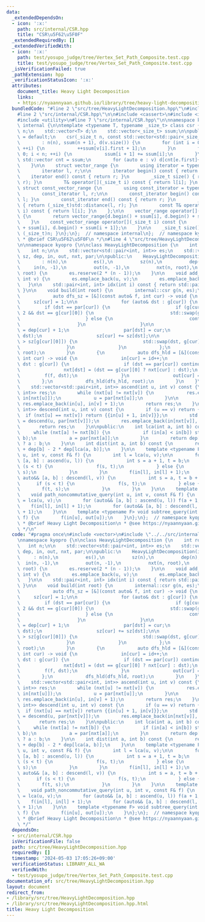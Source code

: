 ```yaml
---
data:
  _extendedDependsOn:
  - icon: ':x:'
    path: src/internal/CSR.hpp
    title: "CSR\u5F62\u5F0F"
  _extendedRequiredBy: []
  _extendedVerifiedWith:
  - icon: ':x:'
    path: test/yosupo_judge/tree/Vertex_Set_Path_Composite.test.cpp
    title: test/yosupo_judge/tree/Vertex_Set_Path_Composite.test.cpp
  _isVerificationFailed: true
  _pathExtension: hpp
  _verificationStatusIcon: ':x:'
  attributes:
    document_title: Heavy Light Decomposition
    links:
    - https://nyaannyaan.github.io/library/tree/heavy-light-decomposition.hpp
  bundledCode: "#line 2 \"src/tree/HeavyLightDecomposition.hpp\"\n#include <vector>\n\
    #line 2 \"src/internal/CSR.hpp\"\n\n#include <cassert>\n#include <iterator>\n\
    #include <utility>\n#line 7 \"src/internal/CSR.hpp\"\n\nnamespace kyopro {\nnamespace\
    \ internal {\n\ntemplate <typename T, typename _size_t> class csr {\n    _size_t\
    \ n;\n    std::vector<T> d;\n    std::vector<_size_t> ssum;\n\npublic:\n    csr()\
    \ = default;\n    csr(_size_t n, const std::vector<std::pair<_size_t, T>>& v)\n\
    \        : n(n), ssum(n + 1), d(v.size()) {\n        for (int i = 0; i < (int)v.size();\
    \ ++i) {\n            ++ssum[v[i].first + 1];\n        }\n        for (int i =\
    \ 0; i < n; ++i) {\n            ssum[i + 1] += ssum[i];\n        }\n\n       \
    \ std::vector cnt = ssum;\n        for (auto e : v) d[cnt[e.first]++] = e.second;\n\
    \    }\n\n    struct vector_range {\n        using iterator = typename std::vector<T>::iterator;\n\
    \        iterator l, r;\n\n        iterator begin() const { return l; }\n    \
    \    iterator end() const { return r; }\n        _size_t size() { return std::distance(l,\
    \ r); }\n        T& operator[](_size_t i) const { return l[i]; }\n    };\n   \
    \ struct const_vector_range {\n        using const_iterator = typename std::vector<T>::const_iterator;\n\
    \        const_iterator l, r;\n\n        const_iterator begin() const { return\
    \ l; }\n        const_iterator end() const { return r; }\n        _size_t size()\
    \ { return (_size_t)std::distance(l, r); }\n        const T& operator[](_size_t\
    \ i) const { return l[i]; }\n    };\n\n    vector_range operator[](_size_t i)\
    \ {\n        return vector_range{d.begin() + ssum[i], d.begin() + ssum[i + 1]};\n\
    \    }\n    const_vector_range operator[](_size_t i) const {\n        return const_vector_range{d.begin()\
    \ + ssum[i], d.begin() + ssum[i + 1]};\n    }\n\n    _size_t size() const { return\
    \ (_size_t)n; }\n};\n};  // namespace internal\n};  // namespace kyopro\n\n/**\n\
    \ * @brief CSR\u5F62\u5F0F\n */\n#line 4 \"src/tree/HeavyLightDecomposition.hpp\"\
    \n\nnamespace kyopro {\n\nclass HeavyLightDecomposition {\n    int root, id;\n\
    \    int n;\n\n    std::vector<std::pair<int, int>> es;\n    std::vector<int>\
    \ sz, dep, in, out, nxt, par;\n\npublic:\n    HeavyLightDecomposition(int n)\n\
    \        : n(n),\n          es(),\n          sz(n),\n          dep(n),\n     \
    \     in(n, -1),\n          out(n, -1),\n          nxt(n, root),\n          par(n,\
    \ root) {\n        es.reserve(2 * (n - 1));\n    }\n\n    void add_edge(int u,\
    \ int v) {\n        es.emplace_back(u, v);\n        es.emplace_back(v, u);\n \
    \   }\n\n    std::pair<int, int> idx(int i) const { return std::pair(in[i], out[i]);\
    \ }\n\n    void build(int root) {\n        internal::csr g(n, es);\n        {\n\
    \            auto dfs_sz = [&](const auto& f, int cur) -> void {\n           \
    \     sz[cur] = 1;\n\n                for (auto& dst : g[cur]) {\n           \
    \         if (dst == par[cur]) {\n                        if (g[cur].size() >=\
    \ 2 && dst == g[cur][0]) {\n                            std::swap(g[cur][0], g[cur][1]);\n\
    \                        } else {\n                            continue;\n   \
    \                     }\n                    }\n\n                    dep[dst]\
    \ = dep[cur] + 1;\n                    par[dst] = cur;\n                    f(f,\
    \ dst);\n                    sz[cur] += sz[dst];\n\n                    if (sz[dst]\
    \ > sz[g[cur][0]]) {\n                        std::swap(dst, g[cur][0]);\n   \
    \                 }\n                }\n            };\n            dfs_sz(dfs_sz,\
    \ root);\n        }\n        {\n            auto dfs_hld = [&](const auto& f,\
    \ int cur) -> void {\n                in[cur] = id++;\n                for (auto\
    \ dst : g[cur]) {\n                    if (dst == par[cur]) continue;\n\n    \
    \                nxt[dst] = (dst == g[cur][0] ? nxt[cur] : dst);\n           \
    \         f(f, dst);\n                }\n                out[cur] = id;\n    \
    \        };\n            dfs_hld(dfs_hld, root);\n        }\n    }\n\nprivate:\n\
    \    std::vector<std::pair<int, int>> ascend(int u, int v) const {\n        std::vector<std::pair<int,\
    \ int>> res;\n        while (nxt[u] != nxt[v]) {\n            res.emplace_back(in[u],\
    \ in[nxt[u]]);\n            u = par[nxt[u]];\n        }\n\n        if (u != v)\
    \ res.emplace_back(in[u], in[v] + 1);\n        return res;\n    }\n\n    std::vector<std::pair<int,\
    \ int>> descend(int u, int v) const {\n        if (u == v) return {};\n      \
    \  if (nxt[u] == nxt[v]) return {{in[u] + 1, in[v]}};\n        std::vector res\
    \ = descend(u, par[nxt[v]]);\n        res.emplace_back(in[nxt[v]], in[v]);\n \
    \       return res;\n    }\n\npublic:\n    int lca(int a, int b) const {\n   \
    \     while (nxt[a] != nxt[b]) {\n            if (in[a] < in[b]) std::swap(a,\
    \ b);\n            a = par[nxt[a]];\n        }\n        return dep[a] < dep[b]\
    \ ? a : b;\n    }\n\n    int dist(int a, int b) const {\n        return dep[a]\
    \ + dep[b] - 2 * dep[lca(a, b)];\n    }\n\n    template <typename F> void path_query(int\
    \ u, int v, const F& f) {\n        int l = lca(u, v);\n\n        for (const auto&&\
    \ [a, b] : ascend(u, l)) {\n            int s = a + 1, t = b;\n            if\
    \ (s < t) {\n                f(s, t);\n            } else {\n                f(t,\
    \ s);\n            }\n        }\n        f(in[l], in[l] + 1);\n        for (const\
    \ auto&& [a, b] : descend(l, v)) {\n            int s = a, t = b + 1;\n      \
    \      if (s < t) {\n                f(s, t);\n            } else {\n        \
    \        f(t, s);\n            }\n        }\n    }\n\n    template <typename F>\n\
    \    void path_noncommutative_query(int u, int v, const F& f) {\n        int l\
    \ = lca(u, v);\n        for (auto&& [a, b] : ascend(u, l)) f(a + 1, b);\n    \
    \    f(in[l], in[l] + 1);\n        for (auto&& [a, b] : descend(l, v)) f(a, b\
    \ + 1);\n    }\n\n    template <typename F> void subtree_query(int u, const F&\
    \ f) {\n        f(in[u], out[u]);\n    }\n};\n};  // namespace kyopro\n\n/**\n\
    \ * @brief Heavy Light Decomposition\n * @see https://nyaannyaan.github.io/library/tree/heavy-light-decomposition.hpp\n\
    \ */\n"
  code: "#pragma once\n#include <vector>\n#include \"../../src/internal/CSR.hpp\"\n\
    \nnamespace kyopro {\n\nclass HeavyLightDecomposition {\n    int root, id;\n \
    \   int n;\n\n    std::vector<std::pair<int, int>> es;\n    std::vector<int> sz,\
    \ dep, in, out, nxt, par;\n\npublic:\n    HeavyLightDecomposition(int n)\n   \
    \     : n(n),\n          es(),\n          sz(n),\n          dep(n),\n        \
    \  in(n, -1),\n          out(n, -1),\n          nxt(n, root),\n          par(n,\
    \ root) {\n        es.reserve(2 * (n - 1));\n    }\n\n    void add_edge(int u,\
    \ int v) {\n        es.emplace_back(u, v);\n        es.emplace_back(v, u);\n \
    \   }\n\n    std::pair<int, int> idx(int i) const { return std::pair(in[i], out[i]);\
    \ }\n\n    void build(int root) {\n        internal::csr g(n, es);\n        {\n\
    \            auto dfs_sz = [&](const auto& f, int cur) -> void {\n           \
    \     sz[cur] = 1;\n\n                for (auto& dst : g[cur]) {\n           \
    \         if (dst == par[cur]) {\n                        if (g[cur].size() >=\
    \ 2 && dst == g[cur][0]) {\n                            std::swap(g[cur][0], g[cur][1]);\n\
    \                        } else {\n                            continue;\n   \
    \                     }\n                    }\n\n                    dep[dst]\
    \ = dep[cur] + 1;\n                    par[dst] = cur;\n                    f(f,\
    \ dst);\n                    sz[cur] += sz[dst];\n\n                    if (sz[dst]\
    \ > sz[g[cur][0]]) {\n                        std::swap(dst, g[cur][0]);\n   \
    \                 }\n                }\n            };\n            dfs_sz(dfs_sz,\
    \ root);\n        }\n        {\n            auto dfs_hld = [&](const auto& f,\
    \ int cur) -> void {\n                in[cur] = id++;\n                for (auto\
    \ dst : g[cur]) {\n                    if (dst == par[cur]) continue;\n\n    \
    \                nxt[dst] = (dst == g[cur][0] ? nxt[cur] : dst);\n           \
    \         f(f, dst);\n                }\n                out[cur] = id;\n    \
    \        };\n            dfs_hld(dfs_hld, root);\n        }\n    }\n\nprivate:\n\
    \    std::vector<std::pair<int, int>> ascend(int u, int v) const {\n        std::vector<std::pair<int,\
    \ int>> res;\n        while (nxt[u] != nxt[v]) {\n            res.emplace_back(in[u],\
    \ in[nxt[u]]);\n            u = par[nxt[u]];\n        }\n\n        if (u != v)\
    \ res.emplace_back(in[u], in[v] + 1);\n        return res;\n    }\n\n    std::vector<std::pair<int,\
    \ int>> descend(int u, int v) const {\n        if (u == v) return {};\n      \
    \  if (nxt[u] == nxt[v]) return {{in[u] + 1, in[v]}};\n        std::vector res\
    \ = descend(u, par[nxt[v]]);\n        res.emplace_back(in[nxt[v]], in[v]);\n \
    \       return res;\n    }\n\npublic:\n    int lca(int a, int b) const {\n   \
    \     while (nxt[a] != nxt[b]) {\n            if (in[a] < in[b]) std::swap(a,\
    \ b);\n            a = par[nxt[a]];\n        }\n        return dep[a] < dep[b]\
    \ ? a : b;\n    }\n\n    int dist(int a, int b) const {\n        return dep[a]\
    \ + dep[b] - 2 * dep[lca(a, b)];\n    }\n\n    template <typename F> void path_query(int\
    \ u, int v, const F& f) {\n        int l = lca(u, v);\n\n        for (const auto&&\
    \ [a, b] : ascend(u, l)) {\n            int s = a + 1, t = b;\n            if\
    \ (s < t) {\n                f(s, t);\n            } else {\n                f(t,\
    \ s);\n            }\n        }\n        f(in[l], in[l] + 1);\n        for (const\
    \ auto&& [a, b] : descend(l, v)) {\n            int s = a, t = b + 1;\n      \
    \      if (s < t) {\n                f(s, t);\n            } else {\n        \
    \        f(t, s);\n            }\n        }\n    }\n\n    template <typename F>\n\
    \    void path_noncommutative_query(int u, int v, const F& f) {\n        int l\
    \ = lca(u, v);\n        for (auto&& [a, b] : ascend(u, l)) f(a + 1, b);\n    \
    \    f(in[l], in[l] + 1);\n        for (auto&& [a, b] : descend(l, v)) f(a, b\
    \ + 1);\n    }\n\n    template <typename F> void subtree_query(int u, const F&\
    \ f) {\n        f(in[u], out[u]);\n    }\n};\n};  // namespace kyopro\n\n/**\n\
    \ * @brief Heavy Light Decomposition\n * @see https://nyaannyaan.github.io/library/tree/heavy-light-decomposition.hpp\n\
    \ */"
  dependsOn:
  - src/internal/CSR.hpp
  isVerificationFile: false
  path: src/tree/HeavyLightDecomposition.hpp
  requiredBy: []
  timestamp: '2024-05-03 17:05:26+09:00'
  verificationStatus: LIBRARY_ALL_WA
  verifiedWith:
  - test/yosupo_judge/tree/Vertex_Set_Path_Composite.test.cpp
documentation_of: src/tree/HeavyLightDecomposition.hpp
layout: document
redirect_from:
- /library/src/tree/HeavyLightDecomposition.hpp
- /library/src/tree/HeavyLightDecomposition.hpp.html
title: Heavy Light Decomposition
---
```

